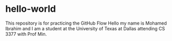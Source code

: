 # hello-world
This repository is for practicing the GitHub Flow
Hello my name is Mohamed Ibrahim and I am a student at the University of Texas at Dallas attending CS 3377 with Prof Min. 
